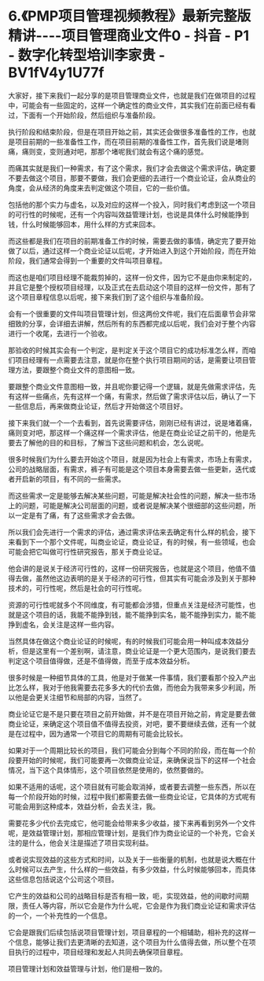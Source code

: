 # 6.《PMP项目管理视频教程》最新完整版精讲----项目管理商业文件0 - 抖音 - P1 - 数字化转型培训李家贵 - BV1fV4y1U77f

大家好，接下来我们一起分享的是项目管理商业文件，也就是我们在做项目的过程中，可能会有一些固定的，这样一个确定性的商业文件，其实我们在前面已经有看过，下面有一个开始阶段，然后组织与准备阶段。

执行阶段和结束阶段，但是在项目开始之前，其实还会做很多准备性的工作，也就是项目前期的一些准备性工作，而在项目前期的准备性工作，首先我们说是堵则痛，痛则变，变则通对吧，那那个堵呢我们就会有这个痛的感觉。

而痛其实就是我们一种需求，有了这个需求，我们才会去做这个需求评估，确定要不要去做这个项目，那要不要做，我们会更细的去进行一个商业论证，会从商业的角度，会从经济的角度来去判定做这个项目，它的一些价值。

包括他的那个实力与虚名，以及对应的这样一个投入，同时我们考虑到这一个项目的可行性的时候呢，还有一个内容叫效益管理计划，也说是具体什么时候能挣到钱，什么时候能够回本，用什么样的方式来回本。

而这些都是我们在项目的前期准备工作的时候，需要去做的事情，确定完了要开始做了以后，通过这样一个商业论证以后呢，才开始进入到这个开始阶段，而在开始阶段，我们通常会得到一个重要的文件叫项目章程。

而这也是咱们项目经理不能裁剪掉的，这样一份文件，因为它不是由你来制定的，并且它是整个授权项目经理，以及正式在去启动这个项目的这样一份文件，那有了这个项目章程信息以后呢，接下来我们到了这个组织与准备阶段。

会有一个很重要的文件叫项目管理计划，但这两份文件呢，我们在后面章节会非常细致的分享，会详细去讲解，然后所有的东西都完成以后呢，我们会对于整个内容进行一个收尾，去进行一个验收。

那验收的时候其实会有一个判定，是判定关于这个项目它的成功标准怎么样，而咱们项目经理有一点需要去注意，就是你在整个执行项目期间的话，是需要让项目管理方法，要跟整个商业文件的意图相一致。

要跟整个商业文件意图相一致，并且呢你要记得一个逻辑，就是先做需求评估，先有这样一些痛点，先有这样一个痛，有需求，然后做了需求评估以后，确认了一下一些信息后，再来做商业论证，然后才开始做这个项目好。

接下来我们就一个一个去看到，首先说需要评估，刚刚已经有讲过，说是堵着痛，痛则变对吧，那这样一个痛这样一个需求评估，他是在商业论证之前干的，他是先要去了解他的目的和目标，了解当下这些问题和机会，怎么说呢。

很多时候我们为什么要去开始这个项目，就是因为社会上有需求，市场上有需求，公司的战略层面，有需求，裤子有可能是这个项目本身需要去做一些更新，迭代或者开启新的项目，有不同的一些需求。

而这些需求一定是能够去解决某些问题，可能是解决社会性的问题，解决一些市场上的问题，可能是解决公司层面的问题，或者说是解决某个很细部的这些问题，所以一定是有了痛，有了这些需求才会去做。

所以我们会先进行一个需求的评估，通过需求评估来去确定有什么样的机会，接下来看到下一个那个文件呢，叫商业论证，商业论证，有的时候，有一些领域，也会可能会把它叫做可行性研究报告，那关于商业论证。

他会讲的是说关于经济可行性的，这样一份研究报告，也就是这个项目，他值不值得去做，虽然他这边表明的是关于经济的可行性，但其实有可能会涉及到关于那种技术的，可行性呢，然后是社会的可行性呢。

资源的可行性呢就多个不同维度，有可能都会涉猎，但重点关注是经济可能性，也就是这个项目的话，我能不能挣到钱，能不能挣到实名，能不能挣到实力，能不能挣到虚名，会关注是这样一些内容。

当然具体在做这个商业论证的时候呢，有的时候我们可能会用一种叫成本效益分析，但是这里有一个差别啊，请注意，商业论证是一个更大范围内，是说我们要去判定这个项目值得做，还是不值得做，而至于成本效益分析。

很多时候是一种细节具体的工具，他是对于做某一件事情，我们要看那个投入产出比怎么样，我对于他我需要去花多多大的代价去做，而他会为我带来多少利润，所以他是会更关注细节和局部的内容，当然了。

商业论证它是不是只要在项目之前开始做，并不是在项目开始之前，肯定是要去做商业论证，来确定这个项目值不值得去投资，对吧，要不要继续去做，还有一个就是在过程中，因为通常一个项目它的周期有可能会比较长。

如果对于一个周期比较长的项目，我们可能会分到每个不同的阶段，而在每一个阶段要开始的时候呢，我们可能要再一次做商业论证，来确保说当下的这样一个社会情况，当下这个具体情形，这个项目依然是使用的，依然要做的。

如果不适用的话呢，这个项目就有可能会取消掉，或者要去调整一些东西，所以在每一个阶段开始的时候，过程中我们都需要去做一些商业论证，它具体的方式呢有可能会用到这种成本，效益分析，会去关注，我。

需要花多少代价去完成它，他可能会给带来多少收益，接下来再看到另外一个文件呢，是效益管理计划，那相应管理计划，是我们作为商业论证的一个补充，它会关注的是什么，他会关注是描述了项目实现利益。

或者说实现效益的这些方式和时间，以及关于一些衡量的机制，也就是说大概在什么时候可以去产生，什么样的一些效益，有多少效益，什么时候能够回本，而具体这些信息包括说这个公司这个项目。

它产生的效益和公司的战略目标是否有相一致，呃，实现效益，他的间歇时间期限，责任人等内容，所以它会是作为什么呢，它会是作为我们商业论证和需求评估的一个，一个补充性的一个信息。

它会是跟我们后续包括说项目管理计划，项目章程的一个相辅助，相补充的这样一个信息，能够让我们去更清晰的去知道，这个项目为什么值得去做，所以整个在项目执行的过程中，项目经理和发起人共同去确保项目章程。

项目管理计划和效益管理与计划，他们是相一致的。